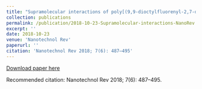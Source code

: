 ```yaml
---
title: "Supramolecular interactions of poly[(9,9-dioctylfluorenyl-2,7-diyl)-co-thiophene] with single-walled carbon nanotubes"
collection: publications
permalink: /publication/2018-10-23-Supramolecular-interactions-NanoRev
excerpt: ''
date: 2018-10-23
venue: 'Nanotechnol Rev'
paperurl: ''
citation: 'Nanotechnol Rev 2018; 7(6): 487–495'
---
```

[Download paper here](http://haoxsia.github.io/files/2018-10-23-Supramolecular-interactions-NanoRev.pdf)

Recommended citation: Nanotechnol Rev 2018; 7(6): 487–495.


